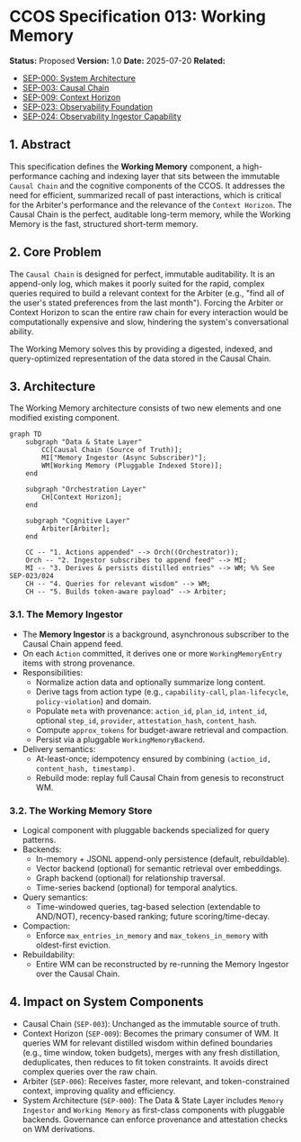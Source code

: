 # CCOS Specification 013: Working Memory

**Status:** Proposed
**Version:** 1.0
**Date:** 2025-07-20
**Related:**
- [SEP-000: System Architecture](./000-ccos-architecture.md)
- [SEP-003: Causal Chain](./003-causal-chain.md)
- [SEP-009: Context Horizon](./009-context-horizon.md)
 - [SEP-023: Observability Foundation](./023-observability-foundation.md)
 - [SEP-024: Observability Ingestor Capability](./024-observability-ingestor-capability.md)

## 1. Abstract

This specification defines the **Working Memory** component, a high-performance caching and indexing layer that sits between the immutable `Causal Chain` and the cognitive components of the CCOS. It addresses the need for efficient, summarized recall of past interactions, which is critical for the Arbiter's performance and the relevance of the `Context Horizon`. The Causal Chain is the perfect, auditable long-term memory, while the Working Memory is the fast, structured short-term memory.

## 2. Core Problem

The `Causal Chain` is designed for perfect, immutable auditability. It is an append-only log, which makes it poorly suited for the rapid, complex queries required to build a relevant context for the Arbiter (e.g., "find all of the user's stated preferences from the last month"). Forcing the Arbiter or Context Horizon to scan the entire raw chain for every interaction would be computationally expensive and slow, hindering the system's conversational ability.

The Working Memory solves this by providing a digested, indexed, and query-optimized representation of the data stored in the Causal Chain.

## 3. Architecture

The Working Memory architecture consists of two new elements and one modified existing component.

```mermaid
graph TD
    subgraph "Data & State Layer"
        CC[Causal Chain (Source of Truth)];
        MI["Memory Ingestor (Async Subscriber)"];
        WM[Working Memory (Pluggable Indexed Store)];
    end

    subgraph "Orchestration Layer"
        CH[Context Horizon];
    end
    
    subgraph "Cognitive Layer"
        Arbiter[Arbiter];
    end

    CC -- "1. Actions appended" --> Orch((Orchestrator));
    Orch -- "2. Ingestor subscribes to append feed" --> MI;
    MI -- "3. Derives & persists distilled entries" --> WM; %% See SEP-023/024
    CH -- "4. Queries for relevant wisdom" --> WM;
    CH -- "5. Builds token-aware payload" --> Arbiter;
```

### 3.1. The Memory Ingestor

-   The **Memory Ingestor** is a background, asynchronous subscriber to the Causal Chain append feed.
-   On each `Action` committed, it derives one or more `WorkingMemoryEntry` items with strong provenance.
-   Responsibilities:
    - Normalize action data and optionally summarize long content.
    - Derive tags from action type (e.g., `capability-call`, `plan-lifecycle`, `policy-violation`) and domain.
    - Populate `meta` with provenance: `action_id`, `plan_id`, `intent_id`, optional `step_id`, `provider`, `attestation_hash`, `content_hash`.
    - Compute `approx_tokens` for budget-aware retrieval and compaction.
    - Persist via a pluggable `WorkingMemoryBackend`.
-   Delivery semantics:
    - At-least-once; idempotency ensured by combining `(action_id, content_hash, timestamp)`.
    - Rebuild mode: replay full Causal Chain from genesis to reconstruct WM.

### 3.2. The Working Memory Store

-   Logical component with pluggable backends specialized for query patterns.
-   Backends:
    - In-memory + JSONL append-only persistence (default, rebuildable).
    - Vector backend (optional) for semantic retrieval over embeddings.
    - Graph backend (optional) for relationship traversal.
    - Time-series backend (optional) for temporal analytics.
-   Query semantics:
    - Time-windowed queries, tag-based selection (extendable to AND/NOT), recency-based ranking; future scoring/time-decay.
-   Compaction:
    - Enforce `max_entries_in_memory` and `max_tokens_in_memory` with oldest-first eviction.
-   Rebuildability:
    - Entire WM can be reconstructed by re-running the Memory Ingestor over the Causal Chain.

## 4. Impact on System Components

-   Causal Chain (`SEP-003`): Unchanged as the immutable source of truth.
-   Context Horizon (`SEP-009`): Becomes the primary consumer of WM. It queries WM for relevant distilled wisdom within defined boundaries (e.g., time window, token budgets), merges with any fresh distillation, deduplicates, then reduces to fit token constraints. It avoids direct complex queries over the raw chain.
-   Arbiter (`SEP-006`): Receives faster, more relevant, and token-constrained context, improving quality and efficiency.
-   System Architecture (`SEP-000`): The Data & State Layer includes `Memory Ingestor` and `Working Memory` as first-class components with pluggable backends. Governance can enforce provenance and attestation checks on WM derivations.
